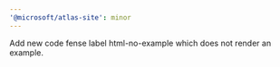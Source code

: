 ```yaml
---
'@microsoft/atlas-site': minor
---
```


Add new code fense label html-no-example which does not render an example.
